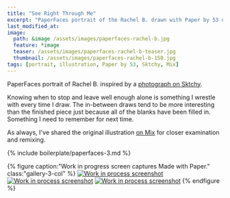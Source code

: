 ```yaml
---
title: "See Right Through Me"
excerpt: "PaperFaces portrait of the Rachel B. drawn with Paper by 53 on an iPad."
last_modified_at: 
image: 
  path: &image /assets/images/paperfaces-rachel-b.jpg 
  feature: *image
  teaser: /assets/images/paperfaces-rachel-b-teaser.jpg
  thumbnail: /assets/images/paperfaces-rachel-b-150.jpg
tags: [portrait, illustration, Paper by 53, Sktchy, Mix]
---
```


PaperFaces portrait of Rachel B. inspired by a [photograph on Sktchy](http://sktchy.com/Ptkxs).

Knowing when to stop and leave well enough alone is something I wrestle with every time I draw. The in-between draws tend to be more interesting than the finished piece just because all of the blanks have been filled in. Something I need to remember for next time.

As always, I've shared the original illustration [on Mix](https://mix.fiftythree.com/11098-Michael-Rose/1795397) for closer examination and remixing.

{% include boilerplate/paperfaces-3.md %}

{% figure caption:"Work in progress screen captures Made with Paper." class:"gallery-3-col" %}
[![Work in process screenshot](/assets/images/paperfaces-rachel-b-process-1-600.jpg)](/assets/images/paperfaces-rachel-b-process-1-lg.jpg) [![Work in process screenshot](/assets/images/paperfaces-rachel-b-process-2-600.jpg)](/assets/images/paperfaces-rachel-b-process-2-lg.jpg) [![Work in process screenshot](/assets/images/paperfaces-rachel-b-process-3-600.jpg)](/assets/images/paperfaces-rachel-b-process-3-lg.jpg)
{% endfigure %}
